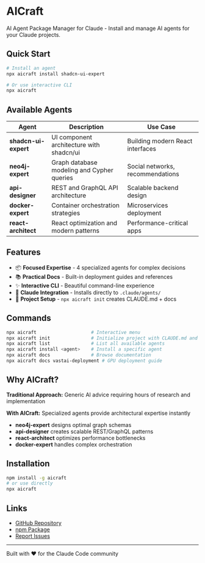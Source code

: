# AICraft

AI Agent Package Manager for Claude - Install and manage AI agents for your Claude projects.

## Quick Start

```bash
# Install an agent
npx aicraft install shadcn-ui-expert

# Or use interactive CLI
npx aicraft
```

## Available Agents

| Agent                | Description                                | Use Case                         |
| -------------------- | ------------------------------------------ | -------------------------------- |
| **shadcn-ui-expert** | UI component architecture with shadcn/ui   | Building modern React interfaces |
| **neo4j-expert**     | Graph database modeling and Cypher queries | Social networks, recommendations |
| **api-designer**     | REST and GraphQL API architecture          | Scalable backend design          |
| **docker-expert**    | Container orchestration strategies         | Microservices deployment         |
| **react-architect**  | React optimization and modern patterns     | Performance-critical apps        |

## Features

- 📦 **Focused Expertise** - 4 specialized agents for complex decisions
- 📚 **Practical Docs** - Built-in deployment guides and references
- ✨ **Interactive CLI** - Beautiful command-line experience
- 🎯 **Claude Integration** - Installs directly to `.claude/agents/`
- 🚀 **Project Setup** - `npx aicraft init` creates CLAUDE.md + docs

## Commands

```bash
npx aicraft                    # Interactive menu
npx aicraft init               # Initialize project with CLAUDE.md and docs
npx aicraft list               # List all available agents
npx aicraft install <agent>    # Install a specific agent
npx aicraft docs               # Browse documentation
npx aicraft docs vastai-deployment # GPU deployment guide
```

## Why AICraft?

**Traditional Approach:** Generic AI advice requiring hours of research and implementation

**With AICraft:** Specialized agents provide architectural expertise instantly

- **neo4j-expert** designs optimal graph schemas
- **api-designer** creates scalable REST/GraphQL patterns
- **react-architect** optimizes performance bottlenecks
- **docker-expert** handles complex orchestration

## Installation

```bash
npm install -g aicraft
# or use directly
npx aicraft
```

## Links

- [GitHub Repository](https://github.com/Tanguyvans/aicraft)
- [npm Package](https://www.npmjs.com/package/aicraft)
- [Report Issues](https://github.com/Tanguyvans/aicraft/issues)

---

Built with ❤️ for the Claude Code community
